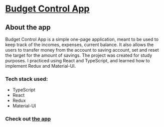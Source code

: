 # [Budget Control App](budgetcontrolapp.vercel.app)

## About the app

Budget Control App is a simple one-page application, meant to be used to keep track of the incomes, expenses, current balance. It also allows the users to transfer money from the account to saving account, set and reset the target for the amount of savings. The project was created for study purposes. I practiced using React and TypeScript, and learned how to implement Redux and Material-UI.

### Tech stack used:

- TypeScript
- React
- Redux
- Material-UI

### Check out [the app](budgetcontrolapp.vercel.app)

